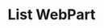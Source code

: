 ---
title: "List WebPart"
category: bs
permalink: /docs/sprest-bs/modules/_webparts_wplist_d_.html
---